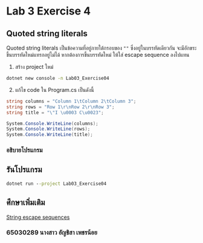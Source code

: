 # Lab 3 Exercise 4

## Quoted string literals

Quoted string literals เป็นข้อความที่อยู่ภายใต้กรอบของ `""` ซึ่งอยู่ในบรรทัดเดียวกัน จะมีอักขระขึ้นบรรทัดใหม่แทรกอยู่ไม่ได้ หากต้องการขึ้นบรรทัดใหม่ ให้ใส่ escape sequence ลงไปแทน  

1. สร้าง project ใหม่

```cmd
dotnet new console -n Lab03_Exercise04
```





2. แก้ไข code ใน Program.cs เป็นดังนี้

```cs
string columns = "Column 1\tColumn 2\tColumn 3";
string rows = "Row 1\r\nRow 2\r\nRow 3";
string title = "\"I \u0003 C\u0023";

System.Console.WriteLine(columns);
System.Console.WriteLine(rows);
System.Console.WriteLine(title);
```
### อธิบายโปรแกรม








## รันโปรแกรม

```cmd
dotnet run --project Lab03_Exercise04
```





## ศึกษาเพิ่มเติม

[String escape sequences](https://learn.microsoft.com/en-us/dotnet/csharp/programming-guide/strings/#string-escape-sequences)


### 65030289 นางสาว อัญชิสา เพชรน้อย
